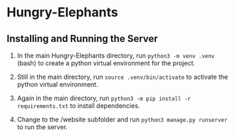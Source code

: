 # Hungry-Elephants

Installing and Running the Server
---------------------------------

1. In the main Hungry-Elephants directory, run `python3 -m venv .venv` (bash) to create a python virtual environment for the project.

2. Still in the main directory, run `source .venv/bin/activate` to activate the python virtual environment.

3. Again in the main directory, run `python3 -m pip install -r requirements.txt` to install dependencies.

4. Change to the /website subfolder and run `python3 manage.py runserver` to run the server.
